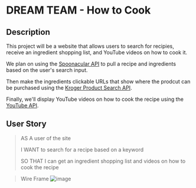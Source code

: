 # DREAM TEAM - How to Cook

## Description

This project will be a website that allows users to search for recipies, receive an ingredient shopping list, and YouTube videos on how to cook it.

We plan on using the [Spoonacular API](https://spoonacular.com/food-api) to pull a recipe and ingredients based on the user's search input.

Then make the ingredients clickable URLs that show where the prodcut can be purchased using the [Kroger Product Search API](https://developer.kroger.com/reference/).

Finally, we'll display YouTube videos on how to cook the recipe using the [YouTube API](https://developers.google.com/youtube/v3).

## User Story

> AS A user of the site
>
> I WANT to search for a recipe based on a keyword
>
> SO THAT I can get an ingredient shopping list and videos on how to cook the recipe

>Wire Frame
>![image](https://user-images.githubusercontent.com/107663364/184165487-cfa552d9-2986-4f92-9f45-878461b0d921.png)
